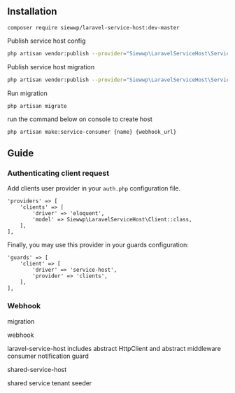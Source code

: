 ## Installation

```
composer require siewwp/laravel-service-host:dev-master
```

Publish service host config 
``` bash
php artisan vendor:publish --provider="Siewwp\LaravelServiceHost\ServiceHostServiceProvider" --tag="config"
```

Publish service host migration
``` bash
php artisan vendor:publish --provider="Siewwp\LaravelServiceHost\ServiceHostServiceProvider" --tag="migrations"
```

Run migration

```
php artisan migrate
```

run the command below on console to create host 

```
php artisan make:service-consumer {name} {webhook_url}
```


## Guide


### Authenticating client request

Add clients user provider in your `auth.php` configuration file.

```
'providers' => [
    'clients' => [
        'driver' => 'eloquent',
        'model' => Siewwp\LaravelServiceHost\Client::class,
    ],
],
```

Finally, you may use this provider in your guards configuration:

```
'guards' => [
    'client' => [
        'driver' => 'service-host',
        'provider' => 'clients',
    ],
],
```

### Webhook



migration

webhook

laravel-service-host
includes abstract HttpClient and abstract middleware
consumer notification
guard

shared-service-host

shared service tenant seeder
